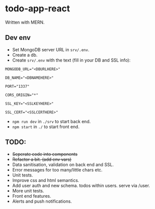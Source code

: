 # todo-app-react

Written with MERN.

## Dev env
- Set MongoDB server URL in `srv/.env`.
- Create a db.
- Create `srv/.env` with the text (fill in your DB and SSL info):

`MONGODB_URL="<DBURLHERE>"`


`DB_NAME="<DBNAMEHERE>"`


  `PORT="1337"`


  `CORS_ORIGIN="*"`


`SSL_KEY="<SSLKEYHERE>"`


`SSL_CERT="<SSLCERTHERE>"`
- `npm run dev` in `./srv` to start back end.
- `npm start` in `./` to start front end.


## TODO:
- ~~Seperate code into components~~
- ~~Refactor a bit. (add env vars)~~
- Data sanitisation, validation on back end and SSL.
- Error messages for too many/little chars etc.
- Unit tests.
- Improve css and html semantics.
- Add user auth and new schema. todos within users. serve via /user.
- More unit tests.
- Front end features.
- Alerts and push notifications.

